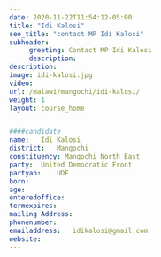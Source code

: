 ```yaml
---
date: 2020-11-22T11:54:12-05:00
title: "Idi Kalosi"
seo_title: "contact MP Idi Kalosi"
subheader:
     greeting: Contact MP Idi Kalosi
     description: 
description: 
image: idi-kalosi.jpg
video: 
url: /malawi/mangochi/idi-kalosi/
weight: 1
layout: course_home


####candidate
name:	Idi Kalosi
district:	Mangochi
constituency: Mangochi North East
party:	United Democratic Front
partyab:	UDF
born:
age: 
enteredoffice:	
termexpires:	
mailing Address:
phonenumber:	
emailaddress:	idikalosi@gmail.com
website:	
---
```



